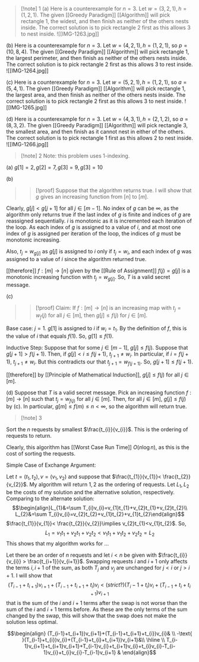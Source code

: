 >[!note] 1
(a) Here is a counterexample for $n=3$. Let $w=(3,2,1),h=(1,2,1)$. The given [[Greedy Paradigm]] [[Algorithm]] will pick rectangle $1$, the widest, and then finish as neither of the others nests inside. The correct solution is to pick rectangle $2$ first as this allows $3$ to nest inside.
![[IMG-1263.jpg]]
>
(b) Here is a counterexample for $n=3$. Let $w=(4,2,1),h=(1,2,1)$, so $p=(10,8,4)$. The given [[Greedy Paradigm]] [[Algorithm]] will pick rectangle $1$, the largest perimeter, and then finish as neither of the others nests inside. The correct solution is to pick rectangle $2$ first as this allows $3$ to rest inside. 
![[IMG-1264.jpg]]
>
(c) Here is a counterexample for $n=3$. Let $w=(5,2,1),h=(1,2,1)$, so $a=(5,4,1)$. The given [[Greedy Paradigm]] [[Algorithm]] will pick rectangle $1$, the largest area, and then finish as neither of the others nests inside. The correct solution is to pick rectangle $2$ first as this allows $3$ to nest inside.
![[IMG-1265.jpg]]
>
(d) Here is a counterexample for $n=3$. Let $w=(4,3,1),h=(2,1,2)$, so $a=(8,3,2)$. The given [[Greedy Paradigm]] [[Algorithm]] will pick rectangle $3$, the smallest area, and then finish as it cannot nest in either of the others. The correct solution is to pick rectangle $1$ first as this allows $2$ to nest inside.
![[IMG-1266.jpg]]

>[!note] 2
Note: this problem uses $1$-indexing.
>
(a) $g[1]=2,g[2]=7,g[3]=9,g[3]=10$
>
(b)
>>[!proof]
Suppose that the algorithm returns true. I will show that $g$ gives an increasing function from $[n]$ to $[m]$. 
>>
Clearly, $g[j]<g[j+1]$ for all $j\in[m-1]$. No index of $g$ can be $\infty$, as the algorithm only returns true if the last index of $g$ is finite and indices of $g$ are reassigned sequentially. $i$ is monotonic as it is incremented each iteration of the loop. As each index of $g$ is assigned to a value of $i$, and at most one index of $g$ is assigned per iteration of the loop, the indices of $g$ must be monotonic increasing.
>>
Also, $t_{j}=w_{g[j]}$ as $g[j]$ is assigned to $i$ only if $t_{j}=w_{i}$, and each index of $g$ was assigned to a value of $i$ since the algorithm returned true.
>>
[[therefore]] $f:[m]\rightarrow [n]$ given by the [[Rule of Assignment]] $f(j)=g[j]$ is a monotonic increasing function with $t_{j}=w_{g[j]}$. So, $T$ is a valid secret message.
>
(c) 
>>[!proof]
>Claim: If $f:[m]\rightarrow[n]$ is an increasing map with $t_{j}=w_f(j)$ for all $j\in[m]$, then $g[j]≤f(j)$ for $j\in[m]$. 
>>
Base case: $j=1$.
$g[1]$ is assigned to $i$ if $w_{i}=t_{1}$. By the definition of $f$, this is the value of $i$ that equals $f(1)$. So, $g[1]≤f(1)$.
>>
Inductive Step: Suppose that for some $j\in[m-1]$, $g[j]≤f(j)$.
Suppose that $g[j+1]>f(j+1)$. Then, if $g[j]<i≤f(j+1)$, $t_{j+1}≠w_{i}$. In particular, if $i=f(j+1)$, $t_{j+1}≠w_{i}$. But this contradicts our that $t_{j+1}=w_{f(j+1)}$. So, $g[j+1]≤f(j+1)$.
>>
[[therefore]] by [[Principle of Mathematical Induction]], $g[j]≤f(j)$ for all $j\in[m]$.
>
(d) Suppose that $T$ is a valid secret message. Pick an increasing function $f:[m]\rightarrow[n]$ such that $t_{j}=w_{f(j)}$ for all $j\in[m]$. Then, for all $j\in[m]$, $g[j]≤f(j)$ by (c). In particular, $g[m]≤f(m)≤n<\infty$, so the algorithm will return true.


>[!note] 3

Sort the $n$ requests by smallest $\frac{t_{i}}{v_{i}}$. This is the ordering of requests to return.

Clearly, this algorithm has [[Worst Case Run Time]] $O(n\log n)$, as this is the cost of sorting the requests.

Simple Case of Exchange Argument:

Let $t=(t_{1},t_{2}),v=(v_{1},v_{2})$ and suppose that $\frac{t_{1}}{v_{1}}< \frac{t_{2}}{v_{2}}$. My algorithm will return $1,2$ as the ordering of requests. Let $L_{1},L_{2}$ be the costs of my solution and the alternative solution, respectively. Comparing to the alternate solution: $$\begin{align}L_{1}&=\sum T_{i}v_{i}=v_{1}t_{1}+v_{2}t_{1}+v_{2}t_{2}\\
L_{2}&=\sum T_{i}v_{i}=v_{2}t_{2}+v_{1}t_{2}+v_{1}t_{2}\end{align}$$
$\frac{t_{1}}{v_{1}}< \frac{t_{2}}{v_{2}}\implies v_{2}t_{1}<v_{1}t_{2}$. So, $$L_{1}=v_{1}t_{1}+v_{2}t_{1}+v_{2}t_{2}<v_{1}t_{1}+v_{1}t_{2}+v_{2}t_{2}=L_{2}$$This shows that my algorithm works for ...

Let there be an order of $n$ requests and let $i<n$ be given with $\frac{t_{i}}{v_{i}} > \frac{t_{i+1}}{v_{i+1}}$. Swapping requests $i$ and $i+1$ only affects the terms $i,i+1$ of the sum, as both $T_{j}$ and $v_{j}$ are unchanged for $j<i$ or $j>i+1$. I will show that $$(T_{i-1} +t_{i+1})v_{i+1}+(T_{i-1}+t_{i+1}+t_{i})v_{i}<(strict?)(T_{i}-1+t_{i})v_{i}+(T_{i-1}+t_{i}+t_{i+1})v_{i+1}$$
that is the sum of the $i$ and $i+1$ terms after the swap is not worse than the sum of the $i$ and $i+1$ terms before. As these are the only terms of the sum changed by the swap, this will show that the swap does not make the solution less optimal.

$$\begin{align}
(T_{i-1}+t_{i+1})v_{i+1}+(T_{i-1}+t_{i+1}+t_{i})v_{i}& \\
-\text{    }(T_{i-1}+t_{i})v_{i}+(T_{i-1}+t_{i}+t_{i+1})v_{i+1}&\\
\hline \\
T_{i-1}v_{i+1}+t_{i+1}v_{i+1}+T_{i-1}v_{i}+t_{i+1}v_{i}+t_{i}v_{i}-T_{i-1}v_{i}+t_{i}v_{i}-T_{i-1}v_{i+1} &
\end{align}$$